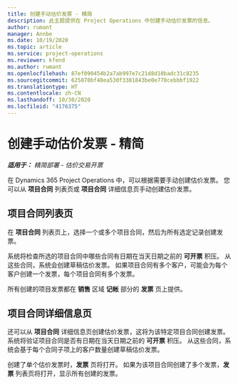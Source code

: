 ```yaml
---
title: 创建手动估价发票 - 精简
description: 此主题提供在 Project Operations 中创建手动估价发票的信息。
author: rumant
manager: Annbe
ms.date: 10/19/2020
ms.topic: article
ms.service: project-operations
ms.reviewer: kfend
ms.author: rumant
ms.openlocfilehash: 87ef090454b2a7ab997e7c21d8d10badc31c8235
ms.sourcegitcommit: 625878bf48ea530f3381843be0e778cebbbf1922
ms.translationtype: HT
ms.contentlocale: zh-CN
ms.lasthandoff: 10/30/2020
ms.locfileid: "4176375"
---
```

# <a name="create-a-manual-proforma-invoice---lite"></a>创建手动估价发票 - 精简

_**适用于：** 精简部署 - 估价交易开票_

在 Dynamics 365 Project Operations 中，可以根据需要手动创建估价发票。 您可以从 **项目合同** 列表页或 **项目合同** 详细信息页手动创建估价发票。

##  <a name="project-contracts-list-page"></a>项目合同列表页

在 **项目合同** 列表页上，选择一个或多个项目合同，然后为所有选定记录创建发票。

系统将检查所选的项目合同中哪些合同有日期在当天日期之前的 **可开票** 积压。 从这些合同，系统会创建草稿估价发票。 如果项目合同有多个客户，可能会为每个客户创建一个发票，每个项目合同有多个发票。

所有创建的项目发票都在 **销售** 区域 **记帐** 部分的 **发票** 页上提供。

## <a name="project-contract-details-page"></a>项目合同详细信息页

还可以从 **项目合同** 详细信息页创建估价发票，这将为该特定项目合同创建发票。 系统将验证项目合同是否有日期在当天日期之前的 **可开票** 积压。 从这些合同，系统会基于每个合同子项上的客户数量创建草稿估价发票。

创建了单个估价发票时，**发票** 页将打开。 如果为该项目合同创建了多个发票，**发票** 列表页将打开，显示所有创建的发票。
